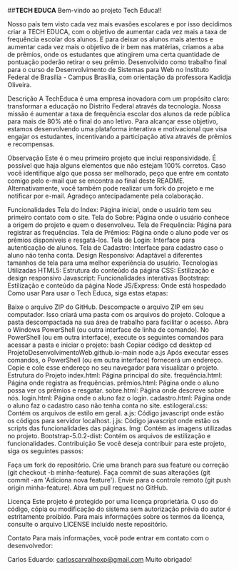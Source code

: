 ##**TECH EDUCA**
Bem-vindo ao projeto Tech Educa!!

Nosso país tem visto cada vez mais evasões escolares e por isso decidimos criar a TECH EDUCA, com o objetivo de aumentar cada vez mais a taxa de frequência escolar dos alunos. E para deixar os alunos mais atentos e aumentar cada vez mais o objetivo de ir bem nas matérias, criamos a aba de prêmios, onde os estudantes que atingirem uma certa quantidade de pontuação poderão retirar o seu prêmio. Desenvolvido como trabalho final para o curso de Desenvolvimento de Sistemas para Web no Instituto Federal de Brasília - Campus Brasília, com orientação da professora Kadidja Oliveira.

Descrição
A TechEduca é uma empresa inovadora com um propósito claro: transformar a educação no Distrito Federal através da tecnologia. Nossa missão é aumentar a taxa de frequência escolar dos alunos da rede pública para mais de 80% até o final do ano letivo. Para alcançar esse objetivo, estamos desenvolvendo uma plataforma interativa e motivacional que visa engajar os estudantes, incentivando a participação ativa através de prêmios e recompensas.

Observação
Este é o meu primeiro projeto que inclui responsividade. É possível que haja alguns elementos que não estejam 100% corretos. Caso você identifique algo que possa ser melhorado, peço que entre em contato comigo pelo e-mail que se encontra ao final deste README. Alternativamente, você também pode realizar um fork do projeto e me notificar por e-mail. Agradeço antecipadamente pela colaboração.

Funcionalidades
Tela do Index: Página inicial, onde o usuário tem seu primeiro contato com o site.
Tela do Sobre: Página onde o usuário conhece a origem do projeto e quem o desenvolveu.
Tela de Frequência: Página para registrar as frequências.
Tela de Prêmios: Página onde o aluno pode ver os prêmios disponíveis e resgatá-los.
Tela de Login: Interface para autenticação de alunos.
Tela de Cadastro: Interface para cadastro caso o aluno não tenha conta.
Design Responsivo: Adaptável a diferentes tamanhos de tela para uma melhor experiência do usuário.
Tecnologias Utilizadas
HTML5: Estrutura do conteúdo da página
CSS: Estilização e design responsivo
Javascript: Funcionalidades interativas
Bootstrap: Estilização e conteúdo da página
Node JS/Express: Onde está hospedado
Como usar
Para usar o Tech Educa, siga estas etapas:

Baixe o arquivo ZIP do GitHub.
Descompacte o arquivo ZIP em seu computador. Isso criará uma pasta com os arquivos do projeto.
Coloque a pasta descompactada na sua área de trabalho para facilitar o acesso.
Abra o Windows PowerShell (ou outra interface de linha de comando).
No PowerShell (ou em outra interface), execute os seguintes comandos para acessar a pasta e iniciar o projeto:
bash
Copiar código
cd desktop
cd ProjetoDesenvolvimentoWeb.github.io-main
node a.js
Após executar esses comandos, o PowerShell (ou em outra interface) fornecerá um endereço. Copie e cole esse endereço no seu navegador para visualizar o projeto.
Estrutura do Projeto
index.html: Página principal do site.
frequência.html: Página onde registra as frequências.
prêmios.html: Página onde o aluno possa ver os prêmios e resgatar.
sobre.html: Página onde descreve sobre nós.
login.html: Página onde o aluno faz o login.
cadastro.html: Página onde o aluno faz o cadastro caso não tenha conta no site.
estilogeral.css: Contém os arquivos de estilo em geral.
a.js: Código javascript onde estão os códigos para servidor localhost.
j.js: Código javascript onde estão os scripts das funcionalidades das páginas.
Img: Contém as imagens utilizadas no projeto.
Bootstrap-5.0.2-dist: Contém os arquivos de estilização e funcionalidades.
Contribuição
Se você deseja contribuir para este projeto, siga os seguintes passos:

Faça um fork do repositório.
Crie uma branch para sua feature ou correção (git checkout -b minha-feature).
Faça commit de suas alterações (git commit -am 'Adiciona nova feature').
Envie para o controle remoto (git push origin minha-feature).
Abra um pull request no GitHub.

Licença
Este projeto é protegido por uma licença proprietária. O uso do código, cópia ou modificação do sistema sem autorização prévia do autor é estritamente proibido. Para mais informações sobre os termos da licença, consulte o arquivo LICENSE incluído neste repositório.

Contato
Para mais informações, você pode entrar em contato com o desenvolvedor:

Carlos Eduardo: carloscarvalhoxp@gmail.com
Muito obrigado!
